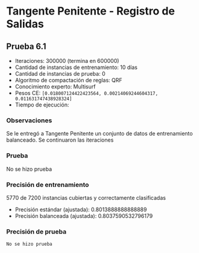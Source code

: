 # Tangente Penitente - Registro de Salidas

## Prueba 6.1

- Iteraciones: 300000 (termina en 600000)
- Cantidad de instancias de entrenamiento: 10 días
- Cantidad de instancias de prueba: 0
- Algoritmo de compactación de reglas: QRF
- Conocimiento experto: Multisurf
- Pesos CE: `[0.018007124422423564, 0.00214069244604317, 0.011631747438928324]`
- Tiempo de ejecución:  



### Observaciones

Se le entregó a Tangente Penitente un conjunto de datos de entrenamiento balanceado. Se continuaron las iteraciones 



### Prueba

No se hizo prueba



### Precisión  de entrenamiento

5770 de 7200 instancias cubiertas y correctamente clasificadas

- Precisión estándar (ajustada): 0.8013888888888889
- Precisión balanceada (ajustada): 0.8037590532796179

### Precisión de prueba

`No se hizo prueba`


